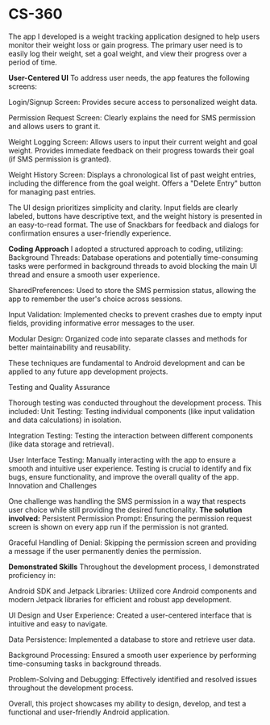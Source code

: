 # CS-360

The app I developed is a weight tracking application designed to help users monitor their weight loss or gain progress. The primary user need is to easily log their weight, set a goal weight, and view their progress over a period of time.

**User-Centered UI**
To address user needs, the app features the following screens:

  Login/Signup Screen: Provides secure access to personalized weight data.
  
  Permission Request Screen: Clearly explains the need for SMS permission and allows users to grant it.
  
  Weight Logging Screen: Allows users to input their current weight and goal weight. Provides immediate feedback on their progress towards their goal (if SMS permission is granted).

  Weight History Screen: Displays a chronological list of past weight entries, including the difference from the goal weight. Offers a "Delete Entry" button for managing past entries.
  
The UI design prioritizes simplicity and clarity. Input fields are clearly labeled, buttons have descriptive text, and the weight history is presented in an easy-to-read format. The use of Snackbars for feedback and dialogs for confirmation ensures a user-friendly experience.

**Coding Approach**
I adopted a structured approach to coding, utilizing:
  Background Threads: Database operations and potentially time-consuming tasks were performed in background threads to avoid blocking the main UI thread and ensure a smooth user experience.
  
  SharedPreferences: Used to store the SMS permission status, allowing the app to remember the user's choice across sessions.
  
  Input Validation: Implemented checks to prevent crashes due to empty input fields, providing informative error messages to the user.
  
  Modular Design: Organized code into separate classes and methods for better maintainability and reusability.
  
These techniques are fundamental to Android development and can be applied to any future app development projects.

Testing and Quality Assurance

Thorough testing was conducted throughout the development process. This included:
  Unit Testing: Testing individual components (like input validation and data calculations) in isolation.
  
  Integration Testing: Testing the interaction between different components (like data storage and retrieval).
  
  User Interface Testing: Manually interacting with the app to ensure a smooth and intuitive user experience.
Testing is crucial to identify and fix bugs, ensure functionality, and improve the overall quality of the app.
Innovation and Challenges

One challenge was handling the SMS permission in a way that respects user choice while still providing the desired functionality. 
**The solution involved:**
  Persistent Permission Prompt: Ensuring the permission request screen is shown on every app run if the permission is not granted.
  
  Graceful Handling of Denial: Skipping the permission screen and providing a message if the user permanently denies the permission.
  
**Demonstrated Skills**
Throughout the development process, I demonstrated proficiency in:

  Android SDK and Jetpack Libraries: Utilized core Android components and modern Jetpack libraries for efficient and robust app development.
  
  UI Design and User Experience: Created a user-centered interface that is intuitive and easy to navigate.
  
  Data Persistence: Implemented a database to store and retrieve user data.
  
  Background Processing: Ensured a smooth user experience by performing time-consuming tasks in background threads.
  
  Problem-Solving and Debugging: Effectively identified and resolved issues throughout the development process.

  
Overall, this project showcases my ability to design, develop, and test a functional and user-friendly Android application.
